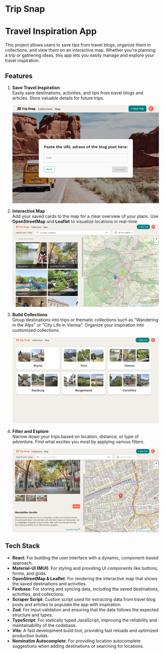 # Trip Snap

# Travel Inspiration App

This project allows users to save tips from travel blogs, organize them in collections, and view them on an interactive map. Whether you're planning a trip or gathering ideas, this app lets you easily manage and explore your travel inspiration.

## Features

1. **Save Travel Inspiration**  
   Easily save destinations, activities, and tips from travel blogs and articles. Store valuable details for future trips.
   
   ![Trip Add New](./src/images/add_new.webp)

3. **Interactive Map**  
   Add your saved cards to the map for a clear overview of your plans. Use **OpenStreetMap** and **Leaflet** to visualize locations in real-time.
   ![Trip Map List](./src/images/map_list.webp)

4. **Build Collections**  
   Group destinations into trips or thematic collections such as "Wandering in the Alps" or "City Life in Vienna". Organize your inspiration into customized collections.
   
   ![Trip Collections](./src/images/collections.webp)

6. **Filter and Explore**  
   Narrow down your trips based on location, distance, or type of adventure. Find what excites you most by applying various filters.
   
   ![Trip Detail](./src/images/trip_detail.webp)

## Tech Stack

- **React**: For building the user interface with a dynamic, component-based approach.
- **Material-UI (MUI)**: For styling and providing UI components like buttons, forms, and grids.
- **OpenStreetMap & Leaflet**: For rendering the interactive map that shows the saved destinations and activities.
- **Firebase**: For storing and syncing data, including the saved destinations, activities, and collections.
- **Scraper Script**: Custom script used for extracting data from travel blog posts and articles to populate the app with inspiration.
- **Zod**: For input validation and ensuring that the data follows the expected structure and types.
- **TypeScript**: For statically typed JavaScript, improving the reliability and maintainability of the codebase.
- **Vite**: A fast development build tool, providing fast reloads and optimized production builds.
- **Nominatim Autocomplete**: For providing location autocomplete suggestions when adding destinations or searching for locations.

